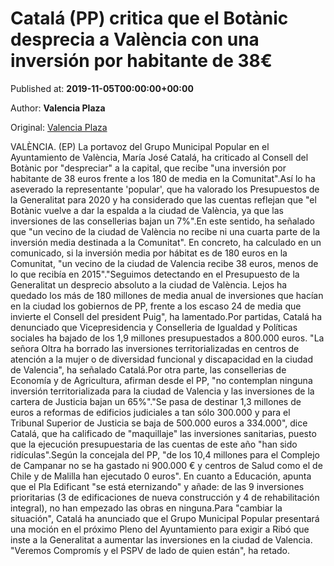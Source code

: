 
# Catalá (PP) critica que el Botànic desprecia a València con una inversión por habitante de 38€

Published at: **2019-11-05T00:00:00+00:00**

Author: **Valencia Plaza**

Original: [Valencia Plaza](https://valenciaplaza.com/catala-pp-critica-que-el-botanic-desprecia-a-valencia-con-una-inversion-por-habitante-de-38)

VALÈNCIA. (EP) La portavoz del Grupo Municipal Popular en el Ayuntamiento de València, María José Catalá, ha criticado al Consell del Botànic por "despreciar" a la capital, que recibe "una inversión por habitante de 38 euros frente a los 180 de media en la Comunitat".Así lo ha aseverado la representante 'popular', que ha valorado los Presupuestos de la Generalitat para 2020 y ha considerado que las cuentas reflejan que "el Botànic vuelve a dar la espalda a la ciudad de València, ya que las inversiones de las consellerias bajan un 7%".En este sentido, ha señalado que "un vecino de la ciudad de València no recibe ni una cuarta parte de la inversión media destinada a la Comunitat". En concreto, ha calculado en un comunicado, si la inversión media por hábitat es de 180 euros en la Comunitat, "un vecino de la ciudad de Valencia recibe 38 euros, menos de lo que recibía en 2015"."Seguimos detectando en el Presupuesto de la Generalitat un desprecio absoluto a la ciudad de València. Lejos ha quedado los más de 180 millones de media anual de inversiones que hacían en la ciudad los gobiernos de PP, frente a los escaso 24 de media que invierte el Consell del president Puig", ha lamentado.Por partidas, Catalá ha denunciado que Vicepresidencia y Conselleria de Igualdad y Políticas sociales ha bajado de los 1,9 millones presupuestados a 800.000 euros. "La señora Oltra ha borrado las inversiones territorializadas en centros de atención a la mujer o de diversidad funcional y discapacidad en la ciudad de Valencia", ha señalado Catalá.Por otra parte, las consellerias de Economía y de Agricultura, afirman desde el PP, "no contemplan ninguna inversión territorializada para la ciudad de Valencia y las inversiones de la cartera de Justicia bajan un 65%"."Se pasa de destinar 1,3 millones de euros a reformas de edificios judiciales a tan sólo 300.000 y para el Tribunal Superior de Justicia se baja de 500.000 euros a 334.000", dice Catalá, que ha calificado de "maquillaje" las inversiones sanitarias, puesto que la ejecución presupuestaria de las cuentas de este año "han sido ridículas".Según la concejala del PP, "de los 10,4 millones para el Complejo de Campanar no se ha gastado ni 900.000 € y centros de Salud como el de Chile y de Malilla han ejecutado 0 euros". En cuanto a Educación, apunta que el Pla Edificant "se está eternizando" y añade: de las 9 inversiones prioritarias (3 de edificaciones de nueva construcción y 4 de rehabilitación integral), no han empezado las obras en ninguna.Para "cambiar la situación", Catalá ha anunciado que el Grupo Municipal Popular presentará una moción en el próximo Pleno del Ayuntamiento para exigir a Ribó que inste a la Generalitat a aumentar las inversiones en la ciudad de Valencia. "Veremos Compromís y el PSPV de lado de quien están", ha retado.
